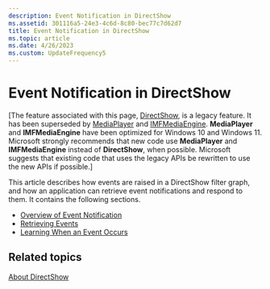 ```yaml
---
description: Event Notification in DirectShow
ms.assetid: 301116a5-24e3-4c6d-8c80-bec77c7d62d7
title: Event Notification in DirectShow
ms.topic: article
ms.date: 4/26/2023
ms.custom: UpdateFrequency5
---
```


# Event Notification in DirectShow

\[The feature associated with this page, [DirectShow](/windows/win32/directshow/directshow), is a legacy feature. It has been superseded by [MediaPlayer](/uwp/api/Windows.Media.Playback.MediaPlayer) and [IMFMediaEngine](/windows/win32/api/mfmediaengine/nn-mfmediaengine-imfmediaengine). **MediaPlayer** and **IMFMediaEngine** have been optimized for Windows 10 and Windows 11. Microsoft strongly recommends that new code use **MediaPlayer** and **IMFMediaEngine** instead of **DirectShow**, when possible. Microsoft suggests that existing code that uses the legacy APIs be rewritten to use the new APIs if possible.\]

This article describes how events are raised in a DirectShow filter graph, and how an application can retrieve event notifications and respond to them. It contains the following sections.

-   [Overview of Event Notification](overview-of-notification.md)
-   [Retrieving Events](retrieving-events.md)
-   [Learning When an Event Occurs](learning-when-an-event-occurs.md)

## Related topics

<dl> <dt>

[About DirectShow](about-directshow.md)
</dt> </dl>

 

 



